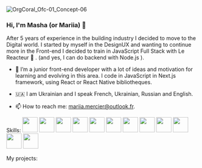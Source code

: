 
![OrgCoral_Ofc-01_Concept-06](https://user-images.githubusercontent.com/102726399/210074820-135fd1fd-6540-4826-a472-33490a536ed3.jpg)

### Hi, I'm Masha (or Mariia) 👋 

After 5 years of experience in the building industry I decided to move to the Digital world. I started by myself in the DesignUX and wanting to continue more in the Front-end I decided to train in JavaScript Full Stack with Le Reacteur 🚀 . (and yes, I can do backend with Node.js ).


- 🌱 I’m a junior front-end developer with a lot of ideas and motivation for learning and evolving in this area. I code in JavaScript in Next.js framework, using React or React Native bibliotheques. 

- 🇺🇦 I am Ukrainian and I speak French, Ukrainian, Russian and English.

- 📫 How to reach me: mariia.mercier@outlook.fr.


Skills:
<img src="https://user-images.githubusercontent.com/102726399/210111475-1fbdee4b-b3f4-42bb-9fda-b10b93b9fb42.png" width="40" />
<img src="https://user-images.githubusercontent.com/102726399/210111473-bb9bb8a9-0445-4e8f-9eeb-f7c7b644af2e.png " width="40"/>
<img src="https://user-images.githubusercontent.com/102726399/210112034-5c5b9094-1c35-4d28-bc75-6c6fff3f0aa7.png" width="40"/>
<img src="https://user-images.githubusercontent.com/102726399/210111460-814ef26a-8f35-493c-85a6-9ad24fd51148.png" width="40"/>
<img src="https://user-images.githubusercontent.com/102726399/210111463-6514fc96-bee7-49da-a057-696e14f32dd8.png" width="40"/>
<img src="https://user-images.githubusercontent.com/102726399/210111465-5544cb64-d119-43be-99f9-248e539a2651.png"  width="40"/>
<img src="https://user-images.githubusercontent.com/102726399/210111467-0f3d0a7c-fadb-4cf5-b9c4-541b5ca61495.png" width="40"/>
<img src="https://user-images.githubusercontent.com/102726399/210111468-d928aa3d-b2f4-4c19-9b59-9c038fe7ab37.png"  width="40"/>
<img src="https://user-images.githubusercontent.com/102726399/210111469-9b7ba0e7-40d3-4869-b1cb-fb89507f4b48.png" width="40"/>
<img src="https://user-images.githubusercontent.com/102726399/210111470-42d70e73-8f04-44d1-a19c-28c17dcd2cbf.png" width="40"/>
<img src="https://user-images.githubusercontent.com/102726399/210111471-371868fa-5787-4118-959a-14dd32132b5c.png" width="40"/>
<img src="https://user-images.githubusercontent.com/102726399/210111472-fa5976c8-2e94-46bd-95b8-ce59a080c028.png" width="40"/>






My projects: 





<!--
**MariiaMERCIER/MariiaMERCIER** is a ✨ _special_ ✨ repository because its `README.md` (this file) appears on your GitHub profile.

Here are some ideas to get you started:




-->
